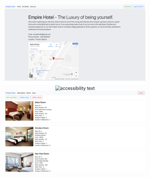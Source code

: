 <p align="center">
  <img src="images/siteshot3.png" width="450" title="hover text">
  <img src="images/siteshot2.png" width="450" alt="accessibility text">
  <img src="images/siteshot1.png" width="450" alt="accessibility text">
</p>
